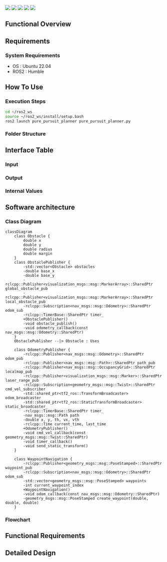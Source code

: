 <p style="display: inline">
  <!-- Programming Language -->
  <img src="https://img.shields.io/badge/-C++-00599C.svg?logo=c%2B%2B&style=for-the-badge">
  <!-- ROS 2 -->
  <img src="https://img.shields.io/badge/-ROS%202-22314E.svg?logo=ros&style=for-the-badge&logoColor=white">
  <!-- Geometry Messages -->
  <img src="https://img.shields.io/badge/-Geometry%20Messages-7F7F7F.svg?logo=ros&style=for-the-badge&logoColor=white">
  <!-- Navigation Messages -->
  <img src="https://img.shields.io/badge/-Navigation%20Messages-7F7F7F.svg?logo=ros&style=for-the-badge&logoColor=white">
  <!-- TF2 -->
  <img src="https://img.shields.io/badge/-TF2-7F7F7F.svg?logo=ros&style=for-the-badge&logoColor=white">
</p>

## Functional Overview

## Requirements
### System Requirements
- OS : Ubuntu 22.04  
- ROS2 : Humble

## How To Use
### Execution Steps
```bash
cd ~/ros2_ws
source ~/ros2_ws/install/setup.bash
ros2 launch pure_pursuit_planner pure_pursuit_planner.py
```

### Folder Structure

## Interface Table

### Input

### Output

### Internal Values

## Software architecture

### Class Diagram

```mermaid
classDiagram
    class Obstacle {
        double x
        double y
        double radius
        double margin
    }
    class ObstaclePublisher {
        -std::vector<Obstacle> obstacles
        -double base_x
        -double base_y
        -rclcpp::Publisher<visualization_msgs::msg::MarkerArray>::SharedPtr global_obstacle_pub
        -rclcpp::Publisher<visualization_msgs::msg::MarkerArray>::SharedPtr local_obstacle_pub
        -rclcpp::Subscription<nav_msgs::msg::Odometry>::SharedPtr odom_sub
        -rclcpp::TimerBase::SharedPtr timer_
        +ObstaclePublisher()
        -void obstacle_publish()
        -void odometry_callback(const nav_msgs::msg::Odometry::SharedPtr)
    }
    ObstaclePublisher --|> Obstacle : Uses

    class OdometryPublisher {
        -rclcpp::Publisher<nav_msgs::msg::Odometry>::SharedPtr odom_pub
        -rclcpp::Publisher<nav_msgs::msg::Path>::SharedPtr path_pub
        -rclcpp::Publisher<nav_msgs::msg::OccupancyGrid>::SharedPtr localmap_pub
        -rclcpp::Publisher<visualization_msgs::msg::Marker>::SharedPtr laser_range_pub
        -rclcpp::Subscription<geometry_msgs::msg::Twist>::SharedPtr cmd_vel_subscriber
        -std::shared_ptr<tf2_ros::TransformBroadcaster> odom_broadcaster
        -std::shared_ptr<tf2_ros::StaticTransformBroadcaster> static_broadcaster_
        -rclcpp::TimerBase::SharedPtr timer_
        -nav_msgs::msg::Path path
        -double x, y, th, vx, vth
        -rclcpp::Time current_time, last_time
        +OdometryPublisher()
        -void cmd_vel_callback(const geometry_msgs::msg::Twist::SharedPtr)
        -void timer_callback()
        -void send_static_transform()
    }

    class WaypointNavigation {
        -rclcpp::Publisher<geometry_msgs::msg::PoseStamped>::SharedPtr waypoint_pub
        -rclcpp::Subscription<nav_msgs::msg::Odometry>::SharedPtr odom_sub
        -std::vector<geometry_msgs::msg::PoseStamped> waypoints
        -int current_waypoint_index
        +WaypointNavigation()
        -void odom_callback(const nav_msgs::msg::Odometry::SharedPtr)
        -geometry_msgs::msg::PoseStamped create_waypoint(double, double, double)
    }
```

### Flowchart

## Functional Requirements

## Detailed Design
